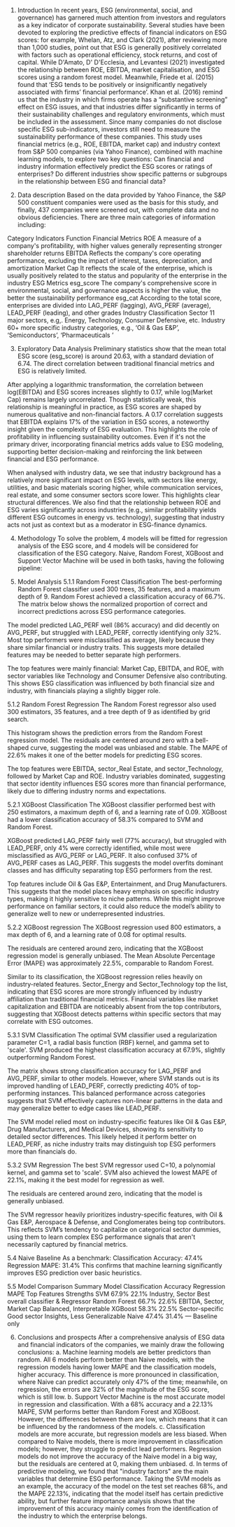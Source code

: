 1. Introduction
In recent years, ESG (environmental, social, and governance) has garnered much attention from investors and regulators as a key indicator of corporate sustainability. Several studies have been devoted to exploring the predictive effects of financial indicators on ESG scores: for example, Whelan, Atz, and Clark (2021), after reviewing more than 1,000 studies, point out that ESG is generally positively correlated with factors such as operational efficiency, stock returns, and cost of capital. While D'Amato, D' D'Ecclesia, and Levantesi (2021) investigated the relationship between ROE, EBITDA, market capitalisation, and ESG scores using a random forest model. Meanwhile, Friede et al. (2015) found that ‘ESG tends to be positively or insignificantly negatively associated with firms’ financial performance’. Khan et al. (2016) remind us that the industry in which firms operate has a “substantive screening” effect on ESG issues, and that industries differ significantly in terms of their sustainability challenges and regulatory environments, which must be included in the assessment. 
Since many companies do not disclose specific ESG sub-indicators, investors still need to measure the sustainability performance of these companies. This study uses financial metrics (e.g., ROE, EBITDA, market cap) and industry context from S&P 500 companies (via Yahoo Finance), combined with machine learning models, to explore two key questions:
Can financial and industry information effectively predict the ESG scores or ratings of enterprises? 
Do different industries show specific patterns or subgroups in the relationship between ESG and financial data? 



2. Data description
Based on the data provided by Yahoo Finance, the S&P 500 constituent companies were used as the basis for this study, and finally, 437 companies were screened out, with complete data and no obvious deficiencies. There are three main categories of information including:

Category
Indicators
Function
Financial Metrics
ROE 
A measure of a company's profitability, with higher values generally representing stronger shareholder returns
EBITDA 
Reflects the company's core operating performance, excluding the impact of interest, taxes, depreciation, and amortization
Market Cap 
It reflects the scale of the enterprise, which is usually positively related to the status and popularity of the enterprise in the industry
ESG Metrics
esg_score 
The company's comprehensive score in environmental, social, and governance aspects is higher the value, the better the sustainability performance
esg_cat 
According to the total score, enterprises are divided into LAG_PERF (lagging), AVG_PERF (average), LEAD_PERF (leading), and other grades
Industry Classification
Sector 
11 major sectors, e.g,. Energy, Technology, Consumer Defensive, etc.
Industry 
60+ more specific industry categories, e.g., ‘Oil & Gas E&P’, ‘Semiconductors’, ‘Pharmaceuticals ’

3. Exploratory Data Analysis
Preliminary statistics show that the mean total ESG score (esg_score) is around 20.63, with a standard deviation of 6.74. The direct correlation between traditional financial metrics and ESG is relatively limited.

After applying a logarithmic transformation, the correlation between log(EBITDA) and ESG scores increases slightly to 0.17, while log(Market Cap) remains largely uncorrelated. Though statistically weak, this relationship is meaningful in practice, as ESG scores are shaped by numerous qualitative and non-financial factors. A 0.17 correlation suggests that EBITDA explains 17% of the variation in ESG scores, a noteworthy insight given the complexity of ESG evaluation. This highlights the role of profitability in influencing sustainability outcomes. Even if it's not the primary driver, incorporating financial metrics adds value to ESG modeling, supporting better decision-making and reinforcing the link between financial and ESG performance.

When analysed with industry data, we see that industry background has a relatively more significant impact on ESG levels, with sectors like energy, utilities, and basic materials scoring higher, while communication services, real estate, and some consumer sectors score lower. This highlights clear structural differences. We also find that the relationship between ROE and ESG varies significantly across industries (e.g., similar profitability yields different ESG outcomes in energy vs. technology), suggesting that industry acts not just as context but as a moderator in ESG-finance dynamics.

4. Methodology
To solve the problem, 4 models will be fitted for regression analysis of the ESG score, and 4 models will be considered for classification of the ESG category. Naive, Random Forest, XGBoost and Support Vector Machine will be used in both tasks, having the following pipeline:

5. Model Analysis
5.1.1 Random Forest Classification
The best-performing Random Forest classifier used 300 trees, 35 features, and a maximum depth of 9. Random Forest achieved a classification accuracy of 66.7%. The matrix below shows the normalized proportion of correct and incorrect predictions across ESG performance categories.

The model predicted LAG_PERF well (86% accuracy) and did decently on AVG_PERF, but struggled with LEAD_PERF, correctly identifying only 32%. Most top performers were misclassified as average, likely because they share similar financial or industry traits. This suggests more detailed features may be needed to better separate high performers.

The top features were mainly financial: Market Cap, EBITDA, and ROE, with sector variables like Technology and Consumer Defensive also contributing. This shows ESG classification was influenced by both financial size and industry, with financials playing a slightly bigger role.

5.1.2 Random Forest Regression
The Random Forest regressor also used 300 estimators, 35 features, and a tree depth of 9 as identified by grid search.

This histogram shows the prediction errors from the Random Forest regression model. The residuals are centered around zero with a bell-shaped curve, suggesting the model was unbiased and stable. The MAPE of 22.6% makes it one of the better models for predicting ESG scores.

The top features were EBITDA, sector_Real Estate, and sector_Technology, followed by Market Cap and ROE. Industry variables dominated, suggesting that sector identity influences ESG scores more than financial performance, likely due to differing industry norms and expectations.

5.2.1 XGBoost Classification
The XGBoost classifier performed best with 250 estimators, a maximum depth of 6, and a learning rate of 0.09. XGBoost had a lower classification accuracy of 58.3% compared to SVM and Random Forest.

XGBoost predicted LAG_PERF fairly well (77% accuracy), but struggled with LEAD_PERF, only 4% were correctly identified, while most were misclassified as AVG_PERF or LAG_PERF. It also confused 37% of AVG_PERF cases as LAG_PERF. This suggests the model overfits dominant classes and has difficulty separating top ESG performers from the rest.

Top features include Oil & Gas E&P, Entertainment, and Drug Manufacturers. This suggests that the model places heavy emphasis on specific industry types, making it highly sensitive to niche patterns. While this might improve performance on familiar sectors, it could also reduce the model’s ability to generalize well to new or underrepresented industries.

5.2.2  XGBoost regression
The XGBoost regression used 800 estimators, a max depth of 6, and a learning rate of 0.08 for optimal results.

The residuals are centered around zero, indicating that the XGBoost regression model is generally unbiased. The Mean Absolute Percentage Error (MAPE) was approximately 22.5%, comparable to Random Forest.

Similar to its classification, the XGBoost regression relies heavily on industry-related features. Sector_Energy and Sector_Technology top the list, indicating that ESG scores are more strongly influenced by industry affiliation than traditional financial metrics. Financial variables like market capitalization and EBITDA are noticeably absent from the top contributors, suggesting that XGBoost detects patterns within specific sectors that may correlate with ESG outcomes.


5.3.1 SVM Classification
The optimal SVM classifier used a regularization parameter C=1, a radial basis function (RBF) kernel, and gamma set to 'scale'. SVM produced the highest classification accuracy at 67.9%, slightly outperforming Random Forest.

The matrix shows strong classification accuracy for LAG_PERF and AVG_PERF, similar to other models. However, where SVM stands out is its improved handling of LEAD_PERF, correctly predicting 40% of top-performing instances. This balanced performance across categories suggests that SVM effectively captures non-linear patterns in the data and may generalize better to edge cases like LEAD_PERF.

The SVM model relied most on industry-specific features like Oil & Gas E&P, Drug Manufacturers, and Medical Devices, showing its sensitivity to detailed sector differences. This likely helped it perform better on LEAD_PERF, as niche industry traits may distinguish top ESG performers more than financials do.

5.3.2 SVM Regression
The best SVM regressor used C=10, a polynomial kernel, and gamma set to 'scale'. SVM also achieved the lowest MAPE of 22.1%, making it the best model for regression as well.

The residuals are centered around zero, indicating that the model is generally unbiased.

The SVM regressor heavily prioritizes industry-specific features, with Oil & Gas E&P, Aerospace & Defense, and Conglomerates being top contributors. This reflects SVM’s tendency to capitalize on categorical sector dummies, using them to learn complex ESG performance signals that aren't necessarily captured by financial metrics.

5.4 Naive Baseline
As a benchmark:
Classification Accuracy: 47.4%
Regression MAPE: 31.4%
This confirms that machine learning significantly improves ESG prediction over basic heuristics.


5.5 Model Comparison Summary 
Model
Classification Accuracy
Regression MAPE
Top Features
Strengths
SVM
67.9%
22.1%
Industry, Sector
Best overall classifier & Regressor
Random Forest
66.7%
22.6%
EBITDA, Sector, Market Cap
Balanced, Interpretable
XGBoost
58.3%
22.5%
Sector-specific
Good sector Insights, Less Generalizable
Naive
47.4%
31.4%
—
Baseline only



6. Conclusions and prospects
After a comprehensive analysis of ESG data and financial indicators of the companies, we mainly draw the following conclusions:
a. Machine learning models are better predictors than random. All 6 models perform better than Naive models, with the regression models having lower MAPE and the classification models, higher accuracy. This difference is more pronounced in classification, where Naive can predict accurately only 47% of the time; meanwhile, on regression, the errors are  32% of the magnitude of the ESG score, which is still low.
b. Support Vector Machine is the most accurate model in regression and classification. With a 68% accuracy and a 22.13% MAPE, SVM performs better than Random Forest and XGBoost. However, the differences between them are low, which means that it can be influenced by the randomness of the models.
c. Classification models are more accurate, but regression models are less biased. When compared to Naive models, there is more improvement in classification models; however, they struggle to predict lead performers. Regression models do not improve the accuracy of the Naive model in a big way, but the residuals are centered at 0, making them unbiased.
d. In terms of predictive modeling, we found that "industry factors" are the main variables that determine ESG performance. Taking the SVM models as an example, the accuracy of the model on the test set reaches 68%, and the MAPE 22.13%, indicating that the model itself has certain predictive ability, but further feature importance analysis shows that the improvement of this accuracy mainly comes from the identification of the industry to which the enterprise belongs.
